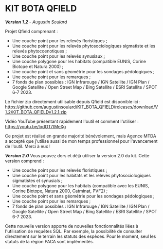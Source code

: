 # KIT BOTA QFIELD
***Version 1.2*** - *Augustin Soulard*

Projet Qfield comprenant :
- Une couche point pour les relevés floristiques ;
- Une couche point pour les relevés phytosociologiques sigmatiste et les relevés phytocoenotiques ;
- Une couche point pour les relevés synusiaux ;
- Une couche polygone pour les habitats (compatible EUNIS, Corine Biotope et Natura 2000) ;
- Une couche point et sans géométrie pour les sondages pédologiques ;
- Une couche point pour les remarques ;
- 7 fonds de plan possibles : IGN Infrarouge / IGN Satellite / IGN Plan / Google Satellite / Open Street Map / Bing Satellite / ESRI Satellite / SPOT 6-7 2023.


Le fichier zip directement utilisable depuis Qfield est disponible ici : https://github.com/augustinsoulard/KIT_BOTA_QFIELD/releases/download/V1.2/KIT_BOTA_QFIELDv1.2.1.zip
  
Vidéo YouTube présentant rapidement l'outil et comment l'utiliser : https://youtu.be/lodOT7tMeXg

Ce projet est réalisé en grande majorité bénévolement, mais Agence MTDA a accepté que j'utilise aussi de mon temps professionnel pour l'avancement de l'outil. Merci à eux !


***Version 2.0*** 
Vous pouvez dors et déjà utiliser la version 2.0 du kit.
Cette version comprend :
- Une couche point pour les relevés floristiques ;
- Une couche point pour les habitats et les relevés phytosociologiques sigmatistes et synusials ;
- Une couche polygone pour les habitats (compatible avec les EUNIS, Corine Biotope, Natura 2000, Catminat, PVF2) ;
- Une couche point et sans géométrie pour les sondages pédologiques ;
- Une couche point pour les remarques ;
- 7 fonds de plan possibles : IGN Infrarouge / IGN Satellite / IGN Plan / Google Satellite / Open Street Map / Bing Satellite / ESRI Satellite / SPOT 6-7 2023.

Cette nouvelle version apporte de nouvelles fonctionnalités liées à l'utilisation de requêtes SQL. Par exemple, la possibilité de consulter directement sur le terrain les statuts des espèces.
Pour le moment, seul les statuts de la région PACA sont implémentés.